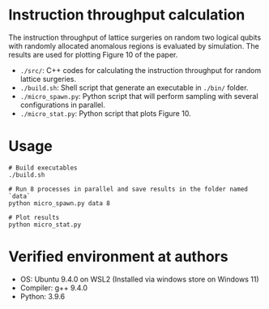 # Instruction throughput calculation
The instruction throughput of lattice surgeries on random two logical qubits with randomly allocated anomalous regions is evaluated by simulation.
The results are used for plotting Figure 10 of the paper. 

- `./src/`: C++ codes for calculating the instruction throughput for random lattice surgeries.
- `./build.sh`: Shell script that generate an executable in `./bin/` folder.
- `./micro_spawn.py`: Python script that will perform sampling with several configurations in parallel.
- `./micro_stat.py`: Python script that plots Figure 10.

# Usage
```shell
# Build executables
./build.sh

# Run 8 processes in parallel and save results in the folder named `data`
python micro_spawn.py data 8

# Plot results
python micro_stat.py
```

# Verified environment at authors

- OS: Ubuntu 9.4.0 on WSL2 (Installed via windows store on Windows 11)
- Compiler: g++ 9.4.0
- Python: 3.9.6

